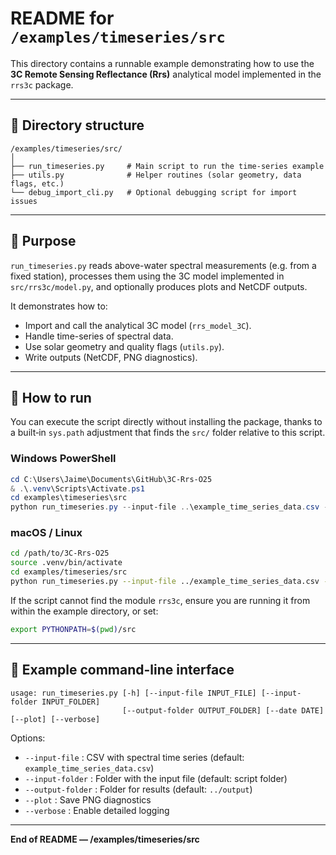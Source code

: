 # README for `/examples/timeseries/src`

This directory contains a runnable example demonstrating how to use the **3C Remote Sensing Reflectance (Rrs)** analytical model implemented in the `rrs3c` package.

---

## 📁 Directory structure

```
/examples/timeseries/src/
│
├── run_timeseries.py     # Main script to run the time-series example
├── utils.py              # Helper routines (solar geometry, data flags, etc.)
└── debug_import_cli.py   # Optional debugging script for import issues
```

---

## 🚀 Purpose

`run_timeseries.py` reads above-water spectral measurements (e.g. from a fixed station), processes them using the 3C model implemented in `src/rrs3c/model.py`, and optionally produces plots and NetCDF outputs.

It demonstrates how to:

* Import and call the analytical 3C model (`rrs_model_3C`).
* Handle time-series of spectral data.
* Use solar geometry and quality flags (`utils.py`).
* Write outputs (NetCDF, PNG diagnostics).

---

## 🧭 How to run

You can execute the script directly without installing the package, thanks to a built‑in `sys.path` adjustment that finds the `src/` folder relative to this script.

### **Windows PowerShell**

```powershell
cd C:\Users\Jaime\Documents\GitHub\3C-Rrs-O25
& .\.venv\Scripts\Activate.ps1
cd examples\timeseries\src
python run_timeseries.py --input-file ..\example_time_series_data.csv --output-folder ..\output --plot --verbose
```

### **macOS / Linux**

```bash
cd /path/to/3C-Rrs-O25
source .venv/bin/activate
cd examples/timeseries/src
python run_timeseries.py --input-file ../example_time_series_data.csv --output-folder ../output --plot --verbose
```

If the script cannot find the module `rrs3c`, ensure you are running it from within the example directory, or set:

```bash
export PYTHONPATH=$(pwd)/src
```

---


## 🧩 Example command-line interface

```
usage: run_timeseries.py [-h] [--input-file INPUT_FILE] [--input-folder INPUT_FOLDER]
                         [--output-folder OUTPUT_FOLDER] [--date DATE] [--plot] [--verbose]
```

Options:

* `--input-file` : CSV with spectral time series (default: `example_time_series_data.csv`)
* `--input-folder` : Folder with the input file (default: script folder)
* `--output-folder` : Folder for results (default: `../output`)
* `--plot` : Save PNG diagnostics
* `--verbose` : Enable detailed logging

---

**End of README — /examples/timeseries/src**
